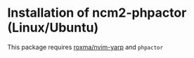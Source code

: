 # Installation of ncm2-phpactor (Linux/Ubuntu)

This package requires [roxma/nvim-yarp](https://github.com/roxma/nvim-yarp) and `phpactor`
